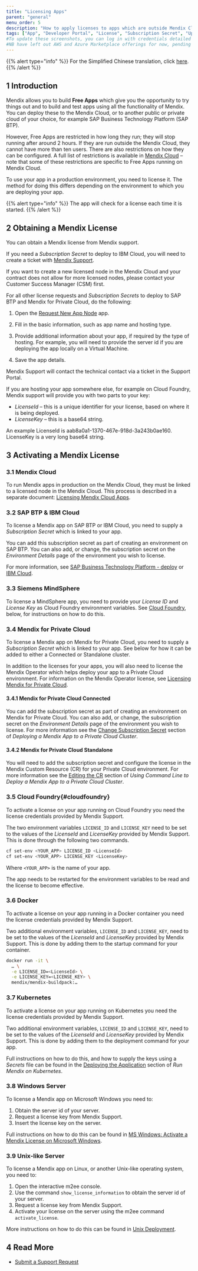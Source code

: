 ```yaml
---
title: "Licensing Apps"
parent: "general"
menu_order: 5
description: "How to apply licenses to apps which are outside Mendix Cloud"
tags: ["App", "Developer Portal", "License", "Subscription Secret", "Upgrade", "SAP", "IBM", "Siemens MindSphere"]
#To update these screenshots, you can log in with credentials detailed in How to Update Screenshots Using Team Apps.
#NB have left out AWS and Azure Marketplace offerings for now, pending further research.
---
```


{{% alert type="info" %}}
For the Simplified Chinese translation, click [here](https://cdn.mendix.tencent-cloud.com/documentation/developerportal/licensing-apps-outside-mxcloud.pdf).
{{% /alert %}}

## 1 Introduction

Mendix allows you to build **Free Apps** which give you the opportunity to try things out and to build and test apps using all the functionality of Mendix. You can deploy these to the Mendix Cloud, or to another public or private cloud of your choice, for example SAP Business Technology Platform (SAP BTP).

However, Free Apps are restricted in how long they run; they will stop running after around 2 hours. If they are run outside the Mendix Cloud, they cannot have more than ten users. There are also restrictions on how they can be configured. A full list of restrictions is available in [Mendix Cloud](mendix-cloud-deploy) – note that some of these restrictions are specific to Free Apps running on Mendix Cloud.

To use your app in a production environment, you need to license it. The method for doing this differs depending on the environment to which you are deploying your app.

{{% alert type="info" %}}
The app will check for a license each time it is started.
{{% /alert %}}

## 2 Obtaining a Mendix License

You can obtain a Mendix license from Mendix support. 

If you need a *Subscription Secret* to deploy to IBM Cloud, you will need to create a ticket with [Mendix Support](https://support.mendix.com).

If you want to create a new licensed node in the Mendix Cloud and your contract does not allow for more licensed nodes, please contact your Customer Success Manager (CSM) first.

For all other license requests and *Subscription Secrets* to deploy to SAP BTP and Mendix for Private Cloud, do the following:

1. Open the [Request New App Node](https://newnode.mendix.com/) app.

2. Fill in the basic information, such as app name and hosting type.

3. Provide additional information about your app, if required by the type of hosting. For example, you will need to provide the server id if you are deploying the app locally on a Virtual Machine.

4. Save the app details.

Mendix Support will contact the technical contact via a ticket in the Support Portal.

If you are hosting your app somewhere else, for example on Cloud Foundry, Mendix support will provide you with two parts to your key:

* *LicenseId* – this is a unique identifier for your license, based on where it is being deployed. 
* *LicenseKey* – this is a base64 string.

An example LicenseId is aab8a0a1-1370-467e-918d-3a243b0ae160. LicenseKey is a very long base64 string.

## 3 Activating a Mendix License

### 3.1 Mendix Cloud

To run Mendix apps in production on the Mendix Cloud, they must be linked to a licensed node in the Mendix Cloud. This process is described in a separate document: [Licensing Mendix Cloud Apps](licensing-apps).

### 3.2 SAP BTP & IBM Cloud

To license a Mendix app on SAP BTP or IBM Cloud, you need to supply a *Subscription Secret* which is linked to your app.

You can add this subscription secret as part of creating an environment on SAP BTP. You can also add, or change, the subscription secret on the *Environment Details* page of the environment you wish to license.

For more information, see [SAP Business Technology Platform - deploy](sap-cloud-platform) or [IBM Cloud](ibm-cloud).

### 3.3 Siemens MindSphere

To license a MindSphere app, you need to provide your *License ID* and *License Key* as Cloud Foundry environment variables. See [Cloud Foundry](#cloudfoundry), below, for instructions on how to do this.

### 3.4 Mendix for Private Cloud

To license a Mendix app on Mendix for Private Cloud, you need to supply a *Subscription Secret* which is linked to your app. See below for how it can be added to either a Connected or Standalone cluster.

In addition to the licenses for your apps, you will also need to license the Mendix Operator which helps deploy your app to a Private Cloud environment. For information on the Mendix Operator license, see [Licensing Mendix for Private Cloud](private-cloud#licensing).

#### 3.4.1 Mendix for Private Cloud Connected

You can add the subscription secret as part of creating an environment on Mendix for Private Cloud. You can also add, or change, the subscription secret on the *Environment Details* page of the environment you wish to license. For more information see the [Change Subscription Secret](private-cloud-deploy#change-subscription-secret) section of *Deploying a Mendix App to a Private Cloud Cluster*.

#### 3.4.2 Mendix for Private Cloud Standalone

You will need to add the subscription secret and configure the license in the Mendix Custom Resource (CR) for your Private Cloud environment. For more information see the [Editing the CR](private-cloud-operator#edit-cr) section of *Using Command Line to Deploy a Mendix App to a Private Cloud Cluster*.

### 3.5 Cloud Foundry{#cloudfoundry}

To activate a license on your app running on Cloud Foundry you need the license credentials provided by Mendix Support.

The two environment variables `LICENSE_ID` and `LICENSE_KEY` need to be set to the values of the *LicenseId* and *LicenseKey* provided by Mendix Support. This is done through the following two commands.

```bash
cf set-env <YOUR_APP> LICENSE_ID <LicenseId>
cf set-env <YOUR_APP> LICENSE_KEY <LicenseKey>
```
Where `<YOUR_APP>` is the name of your app.

The app needs to be restarted for the environment variables to be read and the license to become effective.

### 3.6 Docker

To activate a license on your app running in a Docker container you need the license credentials provided by Mendix Support.

Two additional environment variables, `LICENSE_ID` and `LICENSE_KEY`, need to be set to the values of the *LicenseId* and *LicenseKey* provided by Mendix Support. This is done by adding them to the startup command for your container.

```bash
docker run -it \
  … \
  -e LICENSE_ID=<LicenseId> \
  -e LICENSE_KEY=<LICENSE_KEY> \
  mendix/mendix-buildpack:…
```

### 3.7 Kubernetes

To activate a license on your app running on Kubernetes you need the license credentials provided by Mendix Support.

Two additional environment variables, `LICENSE_ID` and `LICENSE_KEY`, need to be set to the values of the *LicenseId* and *LicenseKey* provided by Mendix Support. This is done by adding them to the deployment command for your app.

Full instructions on how to do this, and how to supply the keys using a *Secrets* file can be found in the [Deploying the Application](run-mendix-on-kubernetes#deploy) section of *Run Mendix on Kubernetes*.

### 3.8 Windows Server

To license a Mendix app on Microsoft Windows you need to:

1. Obtain the server id of your server.
2. Request a license key from Mendix Support.
3. Insert the license key on the server.

Full instructions on how to do this can be found in [MS Windows: Activate a Mendix License on Microsoft Windows](activate-a-mendix-license-on-microsoft-windows).

### 3.9 Unix-like Server

To license a Mendix app on Linux, or another Unix-like operating system, you need to:

1. Open the interactive m2ee console.
2. Use the command `show_license_information` to obtain the server id of your server.
3. Request a license key from Mendix Support.
4. Activate your license on the server using the m2ee command `activate_license`.

More instructions on how to do this can be found in [Unix Deployment](unix-like).

## 4 Read More

* [Submit a Support Request](/developerportal/support/submit-support-request)
